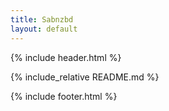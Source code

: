 ```yaml
---
title: Sabnzbd
layout: default
---
```


{% include header.html %}

{% include_relative README.md %}

{% include footer.html %}
